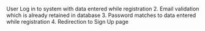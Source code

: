 User Log in to system with data entered while registration
2. Email validation which is already retained in database
3. Password matches to data entered while registration
4. Redirection to Sign Up page
